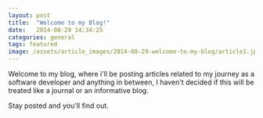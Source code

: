 ```yaml
---
layout: post
title:  "Welcome to my Blog!"
date:   2014-08-29 14:34:25
categories: general
tags: featured
image: /assets/article_images/2014-08-29-welcome-to-my-blog/article1.jpg
---
```

Welcome to my blog, where i'll be posting articles related to my journey as a software developer and anything in between, I haven't decided if this will be treated like a journal or an informative blog. 

Stay posted and you'll find out.

